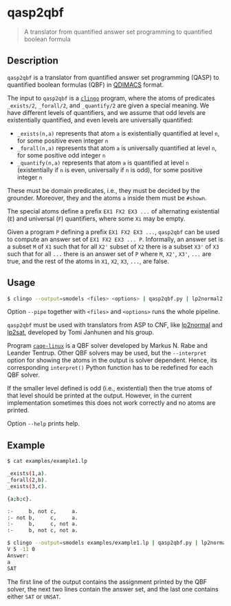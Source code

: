 # qasp2qbf
> A translator from quantified answer set programming to quantified boolean formula

## Description
`qasp2qbf` is a translator from quantified answer set programming (QASP) 
to quantified boolean formulas (QBF) in [QDIMACS](http://www.qbflib.org/qdimacs.html) format.

The input to `qasp2qbf` is a [`clingo`](https://potassco.org/clingo/) program, 
where the atoms of predicates `_exists/2`, `_forall/2`, and `_quantify/2` are given a special meaning.
We have different levels of quantifiers, and we assume that odd levels are existentially quantified, 
and even levels are universally quantified:
* `_exists(n,a)` represents that atom `a` is existentially quantified at level `n`, for some positive even integer `n`
* `_forall(n,a)` represents that atom `a` is universally quantified at level `n`, for some positive odd integer `n`
* `_quantify(n,a)` represents that atom `a` is quantified at level `n` (existentially if `n` is even, universally if `n` is odd), for some positive integer `n`

These must be domain predicates, i.e., they must be decided by the grounder.
Moreover, they and the atoms `a` inside them must be `#shown`. 

The special atoms define a prefix `EX1 FX2 EX3 ...` of 
alternating existential (`E`) and universal (`F`) quantifiers, 
where some `Xi` may be empty.

Given a program `P` defining a prefix `EX1 FX2 EX3 ...`, 
`qasp2qbf` can be used to compute 
an answer set of `EX1 FX2 EX3 ... P`.
Informally, an answer set is a subset `M` of `X1` such that 
for all `X2'` subset of `X2` there is a subset `X3'` of `X3` such that 
for all `...` there is an answer set of `P`
where `M`, `X2'`, `X3'`, `...` are true, 
and the rest of the atoms in `X1`, `X2`, `X3`, `...`, are false.

## Usage
```bash
$ clingo --output=smodels <files> <options> | qasp2qbf.py | lp2normal2 | lp2sat | qasp2qbf.py --cnf2qdimacs | caqe-linux | qasp2qbf.py --interpret
```

Option `--pipe` together with `<files>` and `<options>` runs the whole pipeline.

`qasp2qbf` must be used with translators from ASP to CNF, like
[lp2normal](http://research.ics.aalto.fi/software/asp/lp2normal/) and
[lp2sat](http://research.ics.aalto.fi/software/asp/lp2sat/), 
developed by Tomi Janhunen and his group.

Program [`caqe-linux`](https://www.react.uni-saarland.de/publications/RT15.html)
is a QBF solver developed by Markus N. Rabe and Leander Tentrup.
Other QBF solvers may be used, but the `--interpret` option for showing the atoms in the output is solver dependent.
Hence, its corresponding `interpret()` Python function has to be redefined for each QBF solver.

If the smaller level defined is odd (i.e., existential)
then the true atoms of that level should be printed at the output.
However, in the current implementation sometimes this does not work correctly and no atoms are printed.


Option `--help` prints help.

## Example
```bash
$ cat examples/example1.lp

_exists(1,a).
_forall(2,b).
_exists(3,c).

{a;b;c}.

:-     b, not c,     a.
:- not b,     c,     a.
:-     b,     c, not a.
:-     b, not c, not a.

$ clingo --output=smodels examples/example1.lp | qasp2qbf.py | lp2normal2 | lp2sat | qasp2qbf.py --cnf2qdimacs | caqe-linux --partial-assignments | qasp2qbf.py --interpret
V 5 -11 0
Answer:
a
SAT
```

The first line of the output contains the assignment printed by the QBF solver, 
the next two lines contain the answer set, 
and the last one contains either `SAT` or `UNSAT`.
